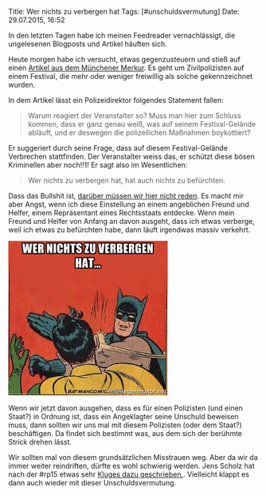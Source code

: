 Title: Wer nichts zu verbergen hat
Tags: [#unschuldsvermutung]
Date: 29.07.2015, 16:52

In den letzten Tagen habe ich meinen Feedreader vernachlässigt, die ungelesenen Blogposts und Artikel häuften sich.

Heute morgen habe ich versucht, etwas gegenzusteuern und stieß auf einen [Artikel aus dem Münchener Merkur](http://www.merkur.de/lokales/dachau/dachau/polizei-fuehlt-sich-schikaniert-5296773.html). Es geht um Zivilpolizisten auf einem Festival, die mehr oder weniger freiwillig als solche gekennzeichnet wurden.

In dem Artikel lässt ein Polizeidirektor folgendes Statement fallen:

> Warum reagiert der Veranstalter so? Muss man hier zum Schluss kommen, dass er ganz genau weiß, was auf seinem Festival-Gelände abläuft, und er deswegen die polizeilichen Maßnahmen boykottiert?

Er suggeriert durch seine Frage, dass auf diesem Festival-Gelände Verbrechen stattfinden. Der Veranstalter weiss das, er schützt diese bösen Kriminellen aber noch!!1! Er sagt also im Wesentlichen:

> Wer nichts zu verbergen hat, hat auch nichts zu befürchten.

Dass das Bullshit ist, [darüber müssen wir hier nicht reden](https://youtu.be/iHlzsURb0WI?t=3m10s). Es macht mir aber Angst, wenn ich diese Einstellung an einem angeblichen Freund und Helfer, einem Repräsentant eines Rechtsstaats entdecke. Wenn mein Freund und Helfer von Anfang an davon ausgeht, dass ich etwas verberge, weil ich etwas zu befürchten habe, dann läuft irgendwas massiv verkehrt.

![Wer nichts zu verbergen hat... FRESSE](/img/IMG_97.jpg)

Wenn wir jetzt davon ausgehen, dass es für einen Polizisten (und einen Staat?) in Ordnung ist, dass ein Angeklagter seine Unschuld beweisen muss, dann sollten wir uns mal mit diesem Polizisten (oder dem Staat?) beschäftigen. Da findet sich bestimmt was, aus dem sich der berühmte Strick drehen lässt. 

Wir sollten mal von diesem grundsätzlichen Misstrauen weg. Aber da wir da immer weiter reindriften, dürfte es wohl schwierig werden. Jens Scholz hat nach der #rp15 etwas sehr [Kluges dazu geschrieben.](http://jensscholz.com/index.php/2015/05/18/warum-wir-die-ueberwachung-nicht). Vielleicht klappt es dann auch wieder mit dieser Unschuldsvermutung.
